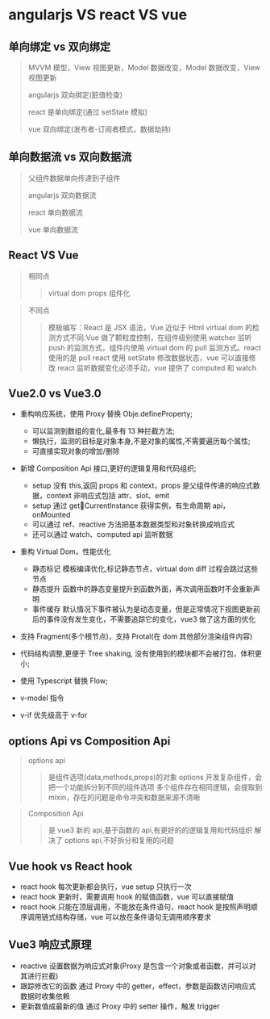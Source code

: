 <!--
 * @Author: your name
 * @Date: 2020-11-11 15:14:36
 * @LastEditTime: 2021-07-19 10:55:19
 * @LastEditors: Please set LastEditors
 * @Description: In User Settings Edit
 * @FilePath: \vue-note\Vue\diff.md
-->

# angularjs VS react VS vue

## 单向绑定 vs 双向绑定

> MVVM 模型，View 视图更新，Model 数据改变，Model 数据改变，View 视图更新
>
> angularjs 双向绑定(脏值检查)
>
> react 是单向绑定(通过 setState 模拟)
>
> vue 双向绑定(发布者-订阅者模式，数据劫持)

## 单向数据流 vs 双向数据流

> 父组件数据单向传递到子组件
>
> angularjs 双向数据流
>
> react 单向数据流
>
> vue 单向数据流

## React VS Vue

> 相同点
>
> > virtual dom
> > props
> > 组件化

> 不同点
>
> > 模板编写：React 是 JSX 语法，Vue 近似于 Html
> > virtual dom 的检测方式不同:Vue 做了颗粒度控制，在组件级别使用 watcher 监听 push 的监测方式，组件内使用 virtual dom 的 pull 监测方式。react 使用的是 pull
> > react 使用 setState 修改数据状态，vue 可以直接修改
> > react 监听数据变化必须手动，vue 提供了 computed 和 watch

## Vue2.0 vs Vue3.0

- 重构响应系统，使用 Proxy 替换 Obje.defineProperty;

  - 可以监测到数组的变化,最多有 13 种拦截方法;
  - 懒执行，监测的目标是对象本身,不是对象的属性,不需要遍历每个属性;
  - 可直接实现对象的增加/删除

- 新增 Composition Api 接口,更好的逻辑复用和代码组织;
  - setup 没有 this,返回 props 和 context，props 是父组件传递的响应式数据，context 非响应式包括 attr、slot、emit
  - setup 通过 getCurrentInstance 获得实例，有生命周期 api，onMounted
  - 可以通过 ref、reactive 方法把基本数据类型和对象转换成响应式
  - 还可以通过 watch、computed api 监听数据
- 重构 Virtual Dom，性能优化
  - 静态标记 模板编译优化,标记静态节点，virtual dom diff 过程会跳过这些节点
  - 静态提升 函数中的静态变量提升到函数外面，再次调用函数时不会重新声明
  - 事件缓存 默认情况下事件被认为是动态变量，但是正常情况下视图更新前后的事件没有发生变化，不需要追踪它的变化，vue3 做了这方面的优化
- 支持 Fragment(多个根节点)，支持 Protal(在 dom 其他部分渲染组件内容)
- 代码结构调整,更便于 Tree shaking, 没有使用到的模块都不会被打包，体积更小;
- 使用 Typescript 替换 Flow;
- v-model 指令
- v-if 优先级高于 v-for

## options Api vs Composition Api

> options api
>
> > 是组件选项(data,methods,props)的对象 options
> > 开发复杂组件，会把一个功能拆分到不同的组件选项
> > 多个组件存在相同逻辑，会提取到 mixin，存在的问题是命令冲突和数据来源不清晰

> Composition Api
>
> > 是 vue3 新的 api,基于函数的 api,有更好的的逻辑复用和代码组织
> > 解决了 options api,不好拆分和复用的问题

## Vue hook vs React hook

- react hook 每次更新都会执行，vue setup 只执行一次
- react hook 更新时，需要调用 hook 的赋值函数，vue 可以直接赋值
- react hook 只能在顶层调用，不能放在条件语句，react hook 是按照声明顺序调用链式结构存储，vue 可以放在条件语句无调用顺序要求

## Vue3 响应式原理

- reactive 设置数据为响应式对象(Proxy 是包含一个对象或者函数，并可以对其进行拦截)
- 跟踪修改它的函数 通过 Proxy 中的 getter，effect，参数是函数访问响应式数据时收集依赖
- 更新数值成最新的值 通过 Proxy 中的 setter 操作，触发 trigger

